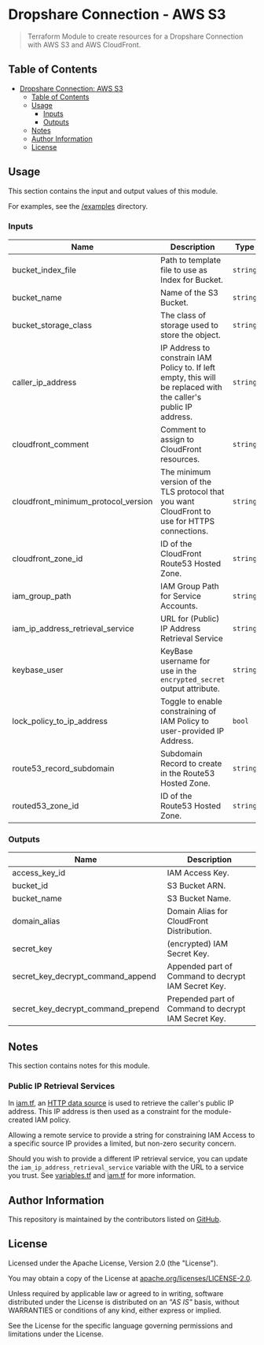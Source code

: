 # Dropshare Connection - AWS S3

> Terraform Module to create resources for a Dropshare Connection with AWS S3 and AWS CloudFront.

## Table of Contents

- [Dropshare Connection: AWS S3](#dropshare-connection-aws-s3)
  - [Table of Contents](#table-of-contents)
  - [Usage](#usage)
    - [Inputs](#inputs)
    - [Outputs](#outputs)
  - [Notes](#notes)
  - [Author Information](#author-information)
  - [License](#license)

## Usage

This section contains the input and output values of this module.

For examples, see the [/examples](https://github.com/aws-ia/terraform-module-awscc-dropshare/blob/main/examples/) directory.

<!-- BEGIN_TF_DOCS -->
### Inputs

| Name | Description | Type | Default | Required |
|------|-------------|------|---------|:--------:|
| bucket\_index\_file | Path to template file to use as Index for Bucket. | `string` | `"templates/index.html"` | no |
| bucket\_name | Name of the S3 Bucket. | `string` | `""` | no |
| bucket\_storage\_class | The class of storage used to store the object. | `string` | `"ONEZONE_IA"` | no |
| caller\_ip\_address | IP Address to constrain IAM Policy to. If left empty, this will be replaced with the caller's public IP address. | `string` | `""` | no |
| cloudfront\_comment | Comment to assign to CloudFront resources. | `string` | `"Terraform-managed Resource for Dropshare Connection"` | no |
| cloudfront\_minimum\_protocol\_version | The minimum version of the TLS protocol that you want CloudFront to use for HTTPS connections. | `string` | `"TLSv1.2_2021"` | no |
| cloudfront\_zone\_id | ID of the CloudFront Route53 Hosted Zone. | `string` | `"Z2FDTNDATAQYW2"` | no |
| iam\_group\_path | IAM Group Path for Service Accounts. | `string` | `"/services/"` | no |
| iam\_ip\_address\_retrieval\_service | URL for (Public) IP Address Retrieval Service | `string` | `"https://icanhazip.com/"` | no |
| keybase\_user | KeyBase username for use in the `encrypted_secret` output attribute. | `string` | n/a | yes |
| lock\_policy\_to\_ip\_address | Toggle to enable constraining of IAM Policy to user-provided IP Address. | `bool` | `true` | no |
| route53\_record\_subdomain | Subdomain Record to create in the Route53 Hosted Zone. | `string` | n/a | yes |
| routed53\_zone\_id | ID of the Route53 Hosted Zone. | `string` | n/a | yes |

### Outputs

| Name | Description |
|------|-------------|
| access\_key\_id | IAM Access Key. |
| bucket\_id | S3 Bucket ARN. |
| bucket\_name | S3 Bucket Name. |
| domain\_alias | Domain Alias for CloudFront Distribution. |
| secret\_key | (encrypted) IAM Secret Key. |
| secret\_key\_decrypt\_command\_append | Appended part of Command to decrypt IAM Secret Key. |
| secret\_key\_decrypt\_command\_prepend | Prepended part of Command to decrypt IAM Secret Key. |
<!-- END_TF_DOCS -->

## Notes

This section contains notes for this module.

### Public IP Retrieval Services

In [iam.tf](https://github.com/aws-ia/terraform-module-awscc-dropshare/blob/main/iam.tf), an [HTTP data source](https://registry.terraform.io/providers/hashicorp/http/latest/docs/data-sources/http) is used to retrieve the caller's public IP address. This IP address is then used as a constraint for the module-created IAM policy.

Allowing a remote service to provide a string for constraining IAM Access to a specific source IP provides a limited, but non-zero security concern.

Should you wish to provide a different IP retrieval service, you can update the `iam_ip_address_retrieval_service` variable with the URL to a service you trust. See [variables.tf](https://github.com/aws-ia/terraform-module-awscc-dropshare/blob/main/variables.tf) and [iam.tf](https://github.com/aws-ia/terraform-module-awscc-dropshare/blob/main/iam.tf) for more information.

## Author Information

This repository is maintained by the contributors listed on [GitHub](https://github.com/operatehappy/terraform-module-awscc-dropshare/graphs/contributors).

## License

Licensed under the Apache License, Version 2.0 (the "License").

You may obtain a copy of the License at [apache.org/licenses/LICENSE-2.0](http://www.apache.org/licenses/LICENSE-2.0).

Unless required by applicable law or agreed to in writing, software distributed under the License is distributed on an _"AS IS"_ basis, without WARRANTIES or conditions of any kind, either express or implied.

See the License for the specific language governing permissions and limitations under the License.
